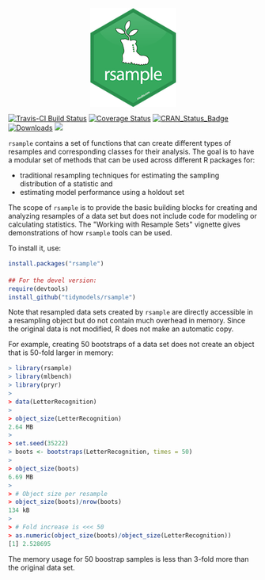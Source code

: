 


<img src="rsample_hex_thumb.png" title="hex sticker thumb" alt="rsample" style="display: block; margin: auto;" />

[![Travis-CI Build Status](https://travis-ci.org/tidymodels/rsample.svg?branch=master)](https://travis-ci.org/tidymodels/rsample)
[![Coverage Status](https://img.shields.io/codecov/c/github/tidymodels/rsample/master.svg)](https://codecov.io/github/tidymodels/rsample?branch=master)
[![CRAN_Status_Badge](http://www.r-pkg.org/badges/version/rsample)](https://cran.r-project.org/package=rsample)
[![Downloads](http://cranlogs.r-pkg.org/badges/rsample)](https://cran.r-project.org/package=rsample)
![](https://img.shields.io/badge/lifecycle-maturing-blue.svg)

`rsample` contains a set of functions that can create different types of resamples and corresponding classes for their analysis. 
The goal is to have a modular set of methods that can be used across different R packages for:
 
 * traditional resampling techniques for estimating the sampling distribution of a statistic and
 * estimating model performance using a holdout set
 
The scope of `rsample` is to provide the basic building blocks for creating and analyzing resamples of a data set but does not include code for modeling or calculating statistics. The "Working with Resample Sets" vignette gives demonstrations of how `rsample` tools can be used.  

To install it, use:

```r
install.packages("rsample")

## For the devel version:
require(devtools)
install_github("tidymodels/rsample")
```

Note that resampled data sets created by `rsample` are directly accessible in a resampling object but do not contain much overhead in memory. Since the original data is not modified, R does not make an automatic copy. 
 
For example, creating 50 bootstraps of a data set does not create an object that is 50-fold larger in memory:

```r
> library(rsample)
> library(mlbench)
> library(pryr)
> 
> data(LetterRecognition)
> 
> object_size(LetterRecognition)
2.64 MB
> 
> set.seed(35222)
> boots <- bootstraps(LetterRecognition, times = 50)
> 
> object_size(boots)
6.69 MB
> 
> # Object size per resample
> object_size(boots)/nrow(boots)
134 kB
> 
> # Fold increase is <<< 50
> as.numeric(object_size(boots)/object_size(LetterRecognition))
[1] 2.528695
```

The memory usage for 50 boostrap samples is less than 3-fold more than the original data set. 

